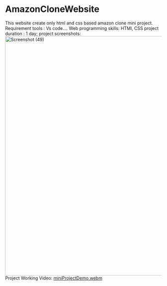 # AmazonCloneWebsite

This website create only html and css based amazon clone mini project.
Requirement tools : Vs code....
Web programming skills: HTMl, CSS
project duration : 1 day;
project screenshots: 
<img width="1366" height="768" alt="Screenshot (49)" src="https://github.com/user-attachments/assets/1ad00cfa-807e-4a30-a082-c225eacb6b44" />
Project Working Video: 
[miniProjectDemo.webm](https://github.com/user-attachments/assets/0fb76e9f-3636-47cb-aab9-ef2959a8aa36)

